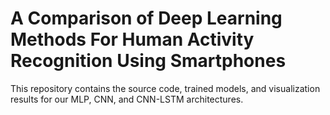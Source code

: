 # A Comparison of Deep Learning Methods For Human Activity Recognition Using Smartphones

This repository contains the source code, trained models, and visualization results for our MLP, CNN, and CNN-LSTM architectures.
